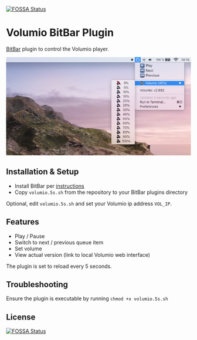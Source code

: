 [![FOSSA Status](https://app.fossa.io/api/projects/git%2Bgithub.com%2Ftikkerei%2Fbitbar-volumio.svg?type=shield)](https://app.fossa.io/projects/git%2Bgithub.com%2Ftikkerei%2Fbitbar-volumio?ref=badge_shield)

# Volumio BitBar Plugin

[BitBar](https://getbitbar.com) plugin to control the Volumio player.

![Screenshot](bb_volumio.png)

## Installation & Setup

* Install BitBar per [instructions](https://getbitbar.com)
* Copy `volumio.5s.sh` from the repository to your BitBar plugins directory

Optional, edit `volumio.5s.sh` and set your Volumio ip address `VOL_IP`.

## Features

* Play / Pause
* Switch to next / previous queue item
* Set volume
* View actual version (link to local Volumio web interface)

The plugin is set to reload every 5 seconds.

## Troubleshooting

Ensure the plugin is executable by running `chmod +x volumio.5s.sh`

## License
[![FOSSA Status](https://app.fossa.io/api/projects/git%2Bgithub.com%2Ftikkerei%2Fbitbar-volumio.svg?type=large)](https://app.fossa.io/projects/git%2Bgithub.com%2Ftikkerei%2Fbitbar-volumio?ref=badge_large)